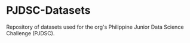 # PJDSC-Datasets
Repository of datasets used for the org's Philippine Junior Data Science Challenge (PJDSC).
